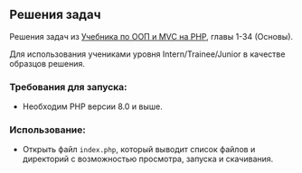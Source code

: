 ## Решения задач
Решения задач из [Учебника по ООП и MVC на PHP](http://code.mu/ru/php/book/oop/), главы 1-34 (Основы).

Для использования учениками уровня Intern/Trainee/Junior в качестве образцов решения.

### Требования для запуска:
* Необходим PHP версии 8.0 и выше.

### Использование:
* Открыть файл `index.php`, который выводит список файлов и директорий с возможностью просмотра, запуска и скачивания.
